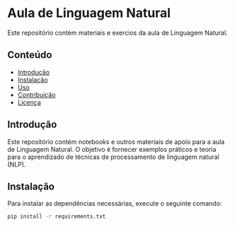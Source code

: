 # Aula de Linguagem Natural

Este repositório contém materiais e exercios da aula de Linguagem Natural.

## Conteúdo

- [Introdução](#introdução)
- [Instalação](#instalação)
- [Uso](#uso)
- [Contribuição](#contribuição)
- [Licença](#licença)

## Introdução

Este repositório contém notebooks e outros materiais de apoio para a aula de Linguagem Natural. O objetivo é fornecer exemplos práticos e teoria para o aprendizado de técnicas de processamento de linguagem natural (NLP).

## Instalação

Para instalar as dependências necessárias, execute o seguinte comando:

```bash
pip install -r requirements.txt
